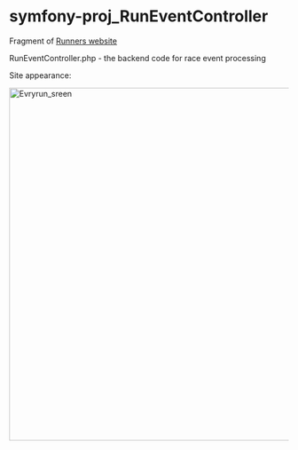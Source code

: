 # symfony-proj_RunEventController


Fragment of [Runners website](https://www.everyrun.world/)

RunEventController.php - the backend code for race event processing

Site appearance:

<img width="636" alt="Evryrun_sreen" src="https://user-images.githubusercontent.com/56484012/187085232-91bd5cde-9be2-4be5-bcf7-3a68416a1779.png">
